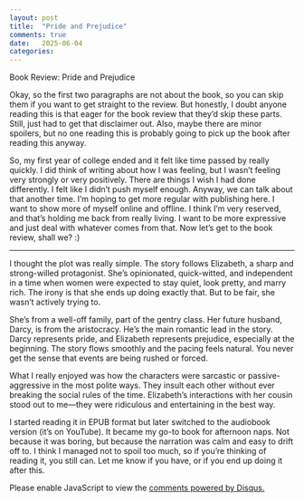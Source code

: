 ```yaml
---
layout: post
title:  "Pride and Prejudice"
comments: true
date:   2025-06-04
categories: 
---
```

Book Review: Pride and Prejudice

Okay, so the first two paragraphs are not about the book, so you can skip them if you want to get straight to the review. But honestly, I doubt anyone reading this is that eager for the book review that they’d skip these parts. Still, just had to get that disclaimer out. Also, maybe there are minor spoilers, but no one reading this is probably going to pick up the book after reading this anyway.

So, my first year of college ended and it felt like time passed by really quickly. I did think of writing about how I was feeling, but I wasn’t feeling very strongly or very positively. There are things I wish I had done differently. I felt like I didn’t push myself enough. Anyway, we can talk about that another time. I’m hoping to get more regular with publishing here. I want to show more of myself online and offline. I think I’m very reserved, and that’s holding me back from really living. I want to be more expressive and just deal with whatever comes from that. Now let’s get to the book review, shall we? :)


---

I thought the plot was really simple. The story follows Elizabeth, a sharp and strong-willed protagonist. She’s opinionated, quick-witted, and independent in a time when women were expected to stay quiet, look pretty, and marry rich. The irony is that she ends up doing exactly that. But to be fair, she wasn’t actively trying to.

She’s from a well-off family, part of the gentry class. Her future husband, Darcy, is from the aristocracy. He’s the main romantic lead in the story. Darcy represents pride, and Elizabeth represents prejudice, especially at the beginning. The story flows smoothly and the pacing feels natural. You never get the sense that events are being rushed or forced.

What I really enjoyed was how the characters were sarcastic or passive-aggressive in the most polite ways. They insult each other without ever breaking the social rules of the time. Elizabeth’s interactions with her cousin stood out to me—they were ridiculous and entertaining in the best way.

I started reading it in EPUB format but later switched to the audiobook version (it’s on YouTube). It became my go-to book for afternoon naps. Not because it was boring, but because the narration was calm and easy to drift off to. I think I managed not to spoil too much, so if you’re thinking of reading it, you still can. Let me know if you have, or if you end up doing it after this.

<div id="disqus_thread"></div>
<script>
    var disqus_config = function () {
        this.page.url = 'https://kruxarth.github.io/2025/05/04/Pride-and-Prejudice.html';  // Canonical URL
        this.page.identifier = 'https://kruxarth.github.io/2025/05/04/Pride-and-Prejudice.html';  // Unique identifier
    };
     (function() { // DON'T EDIT BELOW THIS LINE
        var d = document, s = d.createElement('script');
        s.src = 'https://kruxarth.disqus.com/embed.js';
        s.setAttribute('data-timestamp', +new Date());
        (d.head || d.body).appendChild(s);
    })();
   
</script>
<noscript>Please enable JavaScript to view the <a href="https://disqus.com/?ref_noscript">comments powered by Disqus.</a></noscript>
